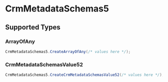 # CrmMetadataSchemas5


## Supported Types

### ArrayOfAny

```csharp
CrmMetadataSchemas5.CreateArrayOfAny(/* values here */);
```

### CrmMetadataSchemasValue52

```csharp
CrmMetadataSchemas5.CreateCrmMetadataSchemasValue52(/* values here */);
```
